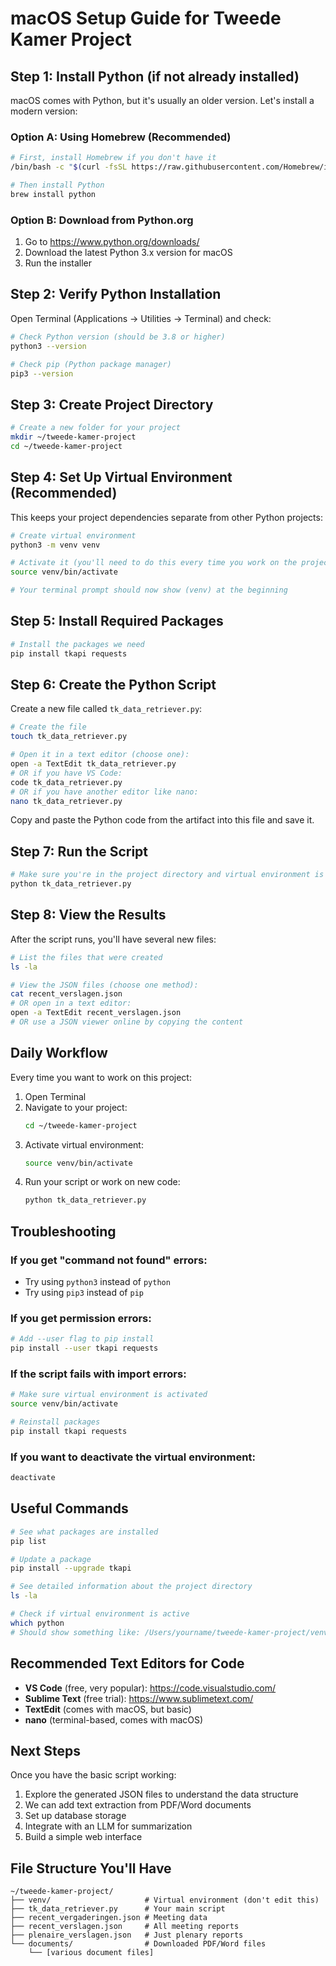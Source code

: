 # macOS Setup Guide for Tweede Kamer Project

## Step 1: Install Python (if not already installed)

macOS comes with Python, but it's usually an older version. Let's install a modern version:

### Option A: Using Homebrew (Recommended)
```bash
# First, install Homebrew if you don't have it
/bin/bash -c "$(curl -fsSL https://raw.githubusercontent.com/Homebrew/install/HEAD/install.sh)"

# Then install Python
brew install python
```

### Option B: Download from Python.org
1. Go to https://www.python.org/downloads/
2. Download the latest Python 3.x version for macOS
3. Run the installer

## Step 2: Verify Python Installation

Open Terminal (Applications → Utilities → Terminal) and check:

```bash
# Check Python version (should be 3.8 or higher)
python3 --version

# Check pip (Python package manager)
pip3 --version
```

## Step 3: Create Project Directory

```bash
# Create a new folder for your project
mkdir ~/tweede-kamer-project
cd ~/tweede-kamer-project
```

## Step 4: Set Up Virtual Environment (Recommended)

This keeps your project dependencies separate from other Python projects:

```bash
# Create virtual environment
python3 -m venv venv

# Activate it (you'll need to do this every time you work on the project)
source venv/bin/activate

# Your terminal prompt should now show (venv) at the beginning
```

## Step 5: Install Required Packages

```bash
# Install the packages we need
pip install tkapi requests
```

## Step 6: Create the Python Script

Create a new file called `tk_data_retriever.py`:

```bash
# Create the file
touch tk_data_retriever.py

# Open it in a text editor (choose one):
open -a TextEdit tk_data_retriever.py
# OR if you have VS Code:
code tk_data_retriever.py
# OR if you have another editor like nano:
nano tk_data_retriever.py
```

Copy and paste the Python code from the artifact into this file and save it.

## Step 7: Run the Script

```bash
# Make sure you're in the project directory and virtual environment is active
python tk_data_retriever.py
```

## Step 8: View the Results

After the script runs, you'll have several new files:

```bash
# List the files that were created
ls -la

# View the JSON files (choose one method):
cat recent_verslagen.json
# OR open in a text editor:
open -a TextEdit recent_verslagen.json
# OR use a JSON viewer online by copying the content
```

## Daily Workflow

Every time you want to work on this project:

1. Open Terminal
2. Navigate to your project:
   ```bash
   cd ~/tweede-kamer-project
   ```
3. Activate virtual environment:
   ```bash
   source venv/bin/activate
   ```
4. Run your script or work on new code:
   ```bash
   python tk_data_retriever.py
   ```

## Troubleshooting

### If you get "command not found" errors:
- Try using `python3` instead of `python`
- Try using `pip3` instead of `pip`

### If you get permission errors:
```bash
# Add --user flag to pip install
pip install --user tkapi requests
```

### If the script fails with import errors:
```bash
# Make sure virtual environment is activated
source venv/bin/activate

# Reinstall packages
pip install tkapi requests
```

### If you want to deactivate the virtual environment:
```bash
deactivate
```

## Useful Commands

```bash
# See what packages are installed
pip list

# Update a package
pip install --upgrade tkapi

# See detailed information about the project directory
ls -la

# Check if virtual environment is active
which python
# Should show something like: /Users/yourname/tweede-kamer-project/venv/bin/python
```

## Recommended Text Editors for Code

- **VS Code** (free, very popular): https://code.visualstudio.com/
- **Sublime Text** (free trial): https://www.sublimetext.com/
- **TextEdit** (comes with macOS, but basic)
- **nano** (terminal-based, comes with macOS)

## Next Steps

Once you have the basic script working:
1. Explore the generated JSON files to understand the data structure
2. We can add text extraction from PDF/Word documents  
3. Set up database storage
4. Integrate with an LLM for summarization
5. Build a simple web interface

## File Structure You'll Have

```
~/tweede-kamer-project/
├── venv/                     # Virtual environment (don't edit this)
├── tk_data_retriever.py      # Your main script
├── recent_vergaderingen.json # Meeting data
├── recent_verslagen.json     # All meeting reports
├── plenaire_verslagen.json   # Just plenary reports
└── documents/                # Downloaded PDF/Word files
    └── [various document files]
```
